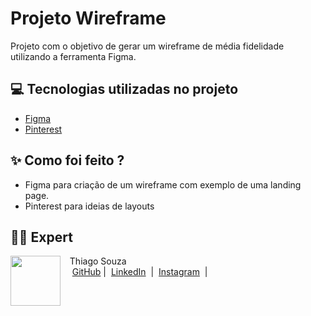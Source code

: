 # Projeto Wireframe

Projeto com o objetivo de gerar um wireframe de média fidelidade utilizando a ferramenta Figma.

## 💻 Tecnologias utilizadas no projeto

- [Figma](https://figma.com/)
- [Pinterest](https://br.pinterest.com/)

## ✨ Como foi feito ?

- Figma para criação de um wireframe com exemplo de uma landing page.
- Pinterest para ideias de layouts

## 👨‍💻 Expert

<p>
    <img 
      align=left 
      margin=10 
      width=80 
      src="https://github.com/Mctks2.png"
    />
    <p>&nbsp&nbsp&nbspThiago Souza<br>
    &nbsp&nbsp&nbsp
    <a href="https://github.com/Mctks2">
    GitHub</a>&nbsp;|&nbsp;
    <a href="https://www.linkedin.com/in/thiago-souza-8b492b149/">LinkedIn</a>
&nbsp;|&nbsp;
    <a href="https://www.instagram.com/tkcamargo/">
    Instagram</a>
&nbsp;|&nbsp;</p>
</p>
<br/><br/>
<p>

